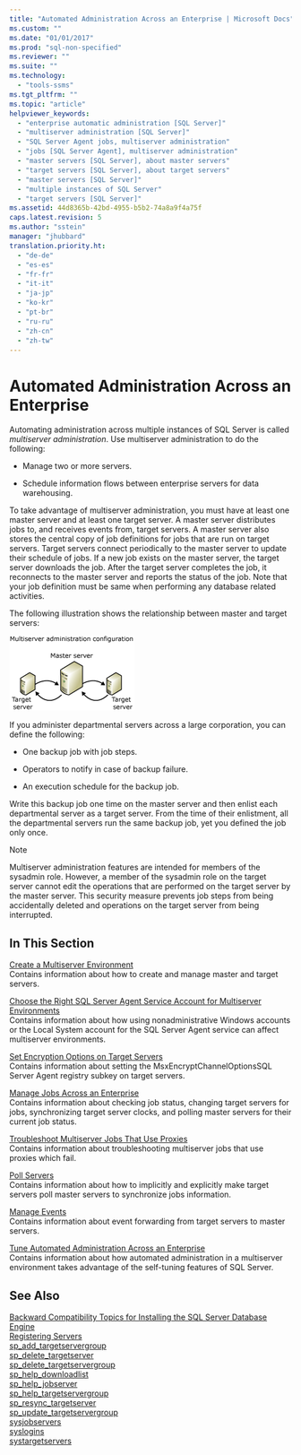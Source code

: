 ```yaml
---
title: "Automated Administration Across an Enterprise | Microsoft Docs"
ms.custom: ""
ms.date: "01/01/2017"
ms.prod: "sql-non-specified"
ms.reviewer: ""
ms.suite: ""
ms.technology: 
  - "tools-ssms"
ms.tgt_pltfrm: ""
ms.topic: "article"
helpviewer_keywords: 
  - "enterprise automatic administration [SQL Server]"
  - "multiserver administration [SQL Server]"
  - "SQL Server Agent jobs, multiserver administration"
  - "jobs [SQL Server Agent], multiserver administration"
  - "master servers [SQL Server], about master servers"
  - "target servers [SQL Server], about target servers"
  - "master servers [SQL Server]"
  - "multiple instances of SQL Server"
  - "target servers [SQL Server]"
ms.assetid: 44d8365b-42bd-4955-b5b2-74a8a9f4a75f
caps.latest.revision: 5
ms.author: "sstein"
manager: "jhubbard"
translation.priority.ht: 
  - "de-de"
  - "es-es"
  - "fr-fr"
  - "it-it"
  - "ja-jp"
  - "ko-kr"
  - "pt-br"
  - "ru-ru"
  - "zh-cn"
  - "zh-tw"
---
```

# Automated Administration Across an Enterprise
Automating administration across multiple instances of SQL Server is called *multiserver administration*. Use multiserver administration to do the following:  
  
-   Manage two or more servers.  
  
-   Schedule information flows between enterprise servers for data warehousing.  
  
To take advantage of multiserver administration, you must have at least one master server and at least one target server. A master server distributes jobs to, and receives events from, target servers. A master server also stores the central copy of job definitions for jobs that are run on target servers. Target servers connect periodically to the master server to update their schedule of jobs. If a new job exists on the master server, the target server downloads the job. After the target server completes the job, it reconnects to the master server and reports the status of the job. Note that your job definition must be same when performing any database related activities.  
  
The following illustration shows the relationship between master and target servers:  
  
![Multiserver administration configuration](../ssms/media/multisvr.gif "Multiserver administration configuration")  
  
If you administer departmental servers across a large corporation, you can define the following:  
  
-   One backup job with job steps.  
  
-   Operators to notify in case of backup failure.  
  
-   An execution schedule for the backup job.  
  
Write this backup job one time on the master server and then enlist each departmental server as a target server. From the time of their enlistment, all the departmental servers run the same backup job, yet you defined the job only once.  
  
> [!NOTE]  
> Multiserver administration features are intended for members of the sysadmin role. However, a member of the sysadmin role on the target server cannot edit the operations that are performed on the target server by the master server. This security measure prevents job steps from being accidentally deleted and operations on the target server from being interrupted.  
  
## In This Section  
[Create a Multiserver Environment](../ssms/create-a-multiserver-environment.md)  
Contains information about how to create and manage master and target servers.  
  
[Choose the Right SQL Server Agent Service Account for Multiserver Environments](../ssms/choose-the-right-sql-server-agent-service-account-for-multiserver-environments.md)  
Contains information about how using nonadministrative Windows accounts or the Local System account for the SQL Server Agent service can affect multiserver environments.  
  
[Set Encryption Options on Target Servers](../ssms/set-encryption-options-on-target-servers.md)  
Contains information about setting the MsxEncryptChannelOptionsSQL Server Agent registry subkey on target servers.  
  
[Manage Jobs Across an Enterprise](../ssms/manage-jobs-across-an-enterprise.md)  
Contains information about checking job status, changing target servers for jobs, synchronizing target server clocks, and polling master servers for their current job status.  
  
[Troubleshoot Multiserver Jobs That Use Proxies](../ssms/troubleshoot-multiserver-jobs-that-use-proxies.md)  
Contains information about troubleshooting multiserver jobs that use proxies which fail.  
  
[Poll Servers](../ssms/poll-servers.md)  
Contains information about how to implicitly and explicitly make target servers poll master servers to synchronize jobs information.  
  
[Manage Events](../ssms/manage-events.md)  
Contains information about event forwarding from target servers to master servers.  
  
[Tune Automated Administration Across an Enterprise](../ssms/tune-automated-administration-across-an-enterprise.md)  
Contains information about how automated administration in a multiserver environment takes advantage of the self-tuning features of SQL Server.  
  
## See Also  
[Backward Compatibility Topics for Installing the SQL Server Database Engine](http://msdn.microsoft.com/en-us/10de5ec6-d3cf-42ef-aa62-1bdf3fbde841)  
[Registering Servers](http://msdn.microsoft.com/en-us/c2a2513e-fa09-419c-99e7-a12d57c5a0db)  
[sp_add_targetservergroup](http://msdn.microsoft.com/en-us/acb69343-d766-46ff-b771-0c7655c5231a)  
[sp_delete_targetserver](http://msdn.microsoft.com/en-us/cc438701-ad91-419d-9f23-ebc4c548c700)  
[sp_delete_targetservergroup](http://msdn.microsoft.com/en-us/d8dd838e-64aa-419f-9ccb-ff04908cf3e4)  
[sp_help_downloadlist](http://msdn.microsoft.com/en-us/745b265b-86e8-4399-b928-c6969ca1a2c8)  
[sp_help_jobserver](http://msdn.microsoft.com/en-us/57971787-f9f5-4199-9f64-c2b61a308906)  
[sp_help_targetservergroup](http://msdn.microsoft.com/en-us/ec3a4a68-b591-431c-9518-053ede522d0c)  
[sp_resync_targetserver](http://msdn.microsoft.com/en-us/40e44df7-d3e3-44ee-b149-08aba629a21f)  
[sp_update_targetservergroup](http://msdn.microsoft.com/en-us/4ac65ed6-e07e-40e4-a282-13bfd92dfa41)  
[sysjobservers](http://msdn.microsoft.com/en-us/9abcc20f-a421-4591-affb-62674d04575e)  
[syslogins](http://msdn.microsoft.com/en-us/4cb34f17-a4bb-469f-a218-71f074e6308f)  
[systargetservers](http://msdn.microsoft.com/en-us/479d1314-be37-4d19-ac9c-419fc9110e53)  
  
